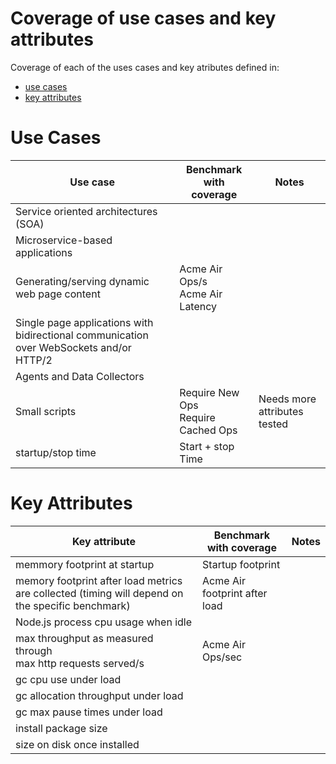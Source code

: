 # Coverage of use cases and key attributes

Coverage of each of the uses cases and key atributes
defined in:
 * [use cases](https://github.com/nodejs/benchmarking/blob/master/docs/use_cases.md)
 * [key attributes](https://github.com/nodejs/benchmarking/blob/master/docs/runtime_attributes.md)

# Use Cases

Use case                                   |Benchmark with coverage| Notes
-------------------------------------------|-----------------------|-------
Service oriented architectures (SOA) | |
Microservice-based applications | |
Generating/serving dynamic web page content | Acme Air Ops/s <BR>Acme Air Latency |
Single page applications with bidirectional communication over WebSockets and/or HTTP/2 | |
Agents and Data Collectors | |
Small scripts | Require New Ops<BR> Require Cached Ops | Needs more attributes tested
startup/stop time | Start + stop Time |

# Key Attributes
Key attribute                              |Benchmark with coverage| Notes
-------------------------------------------|-----------------------|-------
memmory footprint at startup | Startup footprint |
memory footprint after load metrics are collected (timing will depend on the specific benchmark) | Acme Air footprint after load |
Node.js process cpu usage when idle | |
max throughput as measured through<BR> max http requests served/s | Acme Air Ops/sec |
gc cpu use under load | |
gc allocation throughput under load | |
gc max pause times under load | |
install package size | |
size on disk once installed | |
